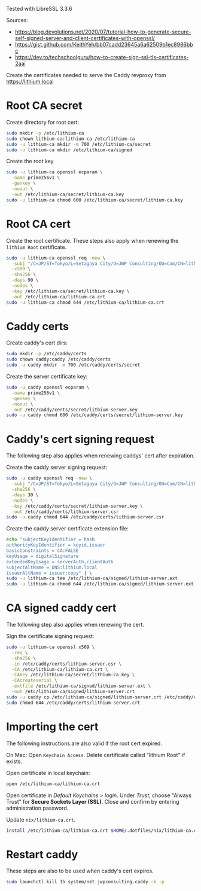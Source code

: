 Tested with LibreSSL 3.3.6

Sources:

- https://blog.devolutions.net/2020/07/tutorial-how-to-generate-secure-self-signed-server-and-client-certificates-with-openssl/
- https://gist.github.com/KeithYeh/bb07cadd23645a6a62509b1ec8986bbc
- https://dev.to/techschoolguru/how-to-create-sign-ssl-tls-certificates-2aai

Create the certificates needed to serve the Caddy revproxy from
https://lithium.local

# Root CA secret

Create directory for root cert:

```bash
sudo mkdir -p /etc/lithium-ca
sudo chown lithium-ca:lithium-ca /etc/lithium-ca
sudo -u lithium-ca mkdir -m 700 /etc/lithium-ca/secret
sudo -u lithium-ca mkdir /etc/lithium-ca/signed
```

Create the root key

```bash
sudo -u lithium-ca openssl ecparam \
  -name prime256v1 \
  -genkey \
  -noout \
  -out /etc/lithium-ca/secret/lithium-ca.key
sudo -u lithium-ca chmod 600 /etc/lithium-ca/secret/lithium-ca.key
```

# Root CA cert

Create the root certificate. These steps also apply when renewing the `lithium
Root` certificate.

```bash
sudo -u lithium-ca openssl req -new \
  -subj "/C=JP/ST=Tokyo/L=Setagaya City/O=JWP Consulting/OU=Com/CN=lithium Root" \
  -x509 \
  -sha256 \
  -days 90 \
  -nodes \
  -key /etc/lithium-ca/secret/lithium-ca.key \
  -out /etc/lithium-ca/lithium-ca.crt
sudo -u lithium-ca chmod 644 /etc/lithium-ca/lithium-ca.crt
```

# Caddy certs

Create caddy's cert dirs:

```bash
sudo mkdir -p /etc/caddy/certs
sudo chown caddy:caddy /etc/caddy/certs
sudo -u caddy mkdir -m 700 /etc/caddy/certs/secret
```

Create the server certificate key:

```bash
sudo -u caddy openssl ecparam \
  -name prime256v1 \
  -genkey \
  -noout \
  -out /etc/caddy/certs/secret/lithium-server.key
sudo -u caddy chmod 600 /etc/caddy/certs/secret/lithium-server.key
```

# Caddy's cert signing request

The following step also applies when renewing caddys' cert after expiration.

Create the caddy server signing request:

```bash
sudo -u caddy openssl req -new \
  -subj "/C=JP/ST=Tokyo/L=Setagaya City/O=JWP Consulting/OU=Com/CN=lithium.local" \
  -sha256 \
  -days 30 \
  -nodes \
  -key /etc/caddy/certs/secret/lithium-server.key \
  -out /etc/caddy/certs/lithium-server.csr
sudo -u caddy chmod 644 /etc/caddy/certs/lithium-server.csr
```

Create the caddy server certificate extension file:

```bash
echo "subjectKeyIdentifier = hash
authorityKeyIdentifier = keyid,issuer
basicConstraints = CA:FALSE
keyUsage = digitalSignature
extendedKeyUsage = serverAuth,clientAuth
subjectAltName = DNS:lithium.local
issuerAltName = issuer:copy" | \
sudo -u lithium-ca tee /etc/lithium-ca/signed/lithium-server.ext
sudo -u lithium-ca chmod 644 /etc/lithium-ca/signed/lithium-server.ext
```

# CA signed caddy cert

The following step also applies when renewing the cert.

Sign the certificate signing request:

```bash
sudo -u lithium-ca openssl x509 \
  -req \
  -sha256 \
  -in /etc/caddy/certs/lithium-server.csr \
  -CA /etc/lithium-ca/lithium-ca.crt \
  -CAkey /etc/lithium-ca/secret/lithium-ca.key \
  -CAcreateserial \
  -extfile /etc/lithium-ca/signed/lithium-server.ext \
  -out /etc/lithium-ca/signed/lithium-server.crt
sudo -u caddy cp /etc/lithium-ca/signed/lithium-server.crt /etc/caddy/certs/
sudo chmod 644 /etc/caddy/certs/lithium-server.crt
```

# Importing the cert

The following instructions are also valid if the root cert expired.

On Mac: Open `Keychain Access`. Delete certificate called "lithium Root" if exists.

Open certificate in local keychain:

```bash
open /etc/lithium-ca/lithium-ca.crt
```

Open certificate in *Default Keychains* > *login*. Under *Trust*, choose "Always Trust" for **Secure Sockets Layer (SSL)**. Close and confirm by entering administration password.

Update `nix/lithium-ca.crt`.

```bash
install /etc/lithium-ca/lithium-ca.crt $HOME/.dotfiles/nix/lithium-ca.crt
```

# Restart caddy

These steps are also to be used when caddy's cert expires.

```bash
sudo launchctl kill 15 system/net.jwpconsulting.caddy -k -p
```
